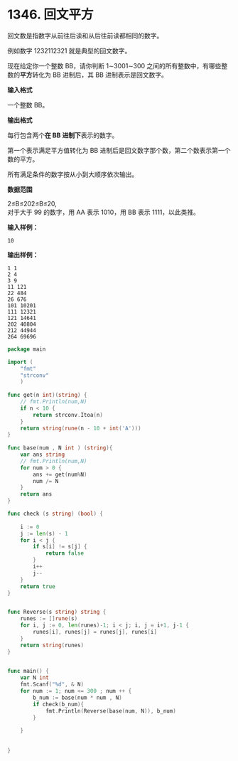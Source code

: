 # 1346. 回文平方



回文数是指数字从前往后读和从后往前读都相同的数字。

例如数字 1232112321 就是典型的回文数字。

现在给定你一个整数 BB，请你判断 1∼3001∼300 之间的所有整数中，有哪些整数的**平方**转化为 BB 进制后，其 BB 进制表示是回文数字。

**输入格式**

一个整数 BB。

**输出格式**

每行包含两个**在 BB 进制下**表示的数字。

第一个表示满足平方值转化为 BB 进制后是回文数字那个数，第二个数表示第一个数的平方。

所有满足条件的数字按从小到大顺序依次输出。

**数据范围**

2≤B≤202≤B≤20,  
对于大于 99 的数字，用 AA 表示 1010，用 BB 表示 1111，以此类推。

**输入样例：**

```text
10
```

**输出样例：**

```text
1 1
2 4
3 9
11 121
22 484
26 676
101 10201
111 12321
121 14641
202 40804
212 44944
264 69696
```

```go
package main

import (
    "fmt"
    "strconv"
    )
    
func get(n int)(string) {
    // fmt.Println(num,N)
    if n < 10 {
        return strconv.Itoa(n)
    }
    return string(rune(n - 10 + int('A')))
}    
    
func base(num , N int ) (string){
    var ans string
    // fmt.Println(num,N)
    for num > 0 {
        ans += get(num%N)
        num /= N
    }
    return ans
}

func check (s string) (bool) {
    
    i := 0
    j := len(s) - 1
    for i < j {
        if s[i] != s[j] {
            return false
        }
        i++
        j--
    }
    return true
}


func Reverse(s string) string {
    runes := []rune(s)
    for i, j := 0, len(runes)-1; i < j; i, j = i+1, j-1 {
        runes[i], runes[j] = runes[j], runes[i]
    }
    return string(runes)
}

    
func main() {
    var N int
    fmt.Scanf("%d", & N)
    for num := 1; num <= 300 ; num ++ {
        b_num := base(num * num , N)
        if check(b_num){
            fmt.Println(Reverse(base(num, N)), b_num)
        }
        
    }
    
    
}
```

